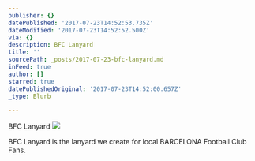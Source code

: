 ```yaml
---
publisher: {}
datePublished: '2017-07-23T14:52:53.735Z'
dateModified: '2017-07-23T14:52:52.500Z'
via: {}
description: BFC Lanyard
title: ''
sourcePath: _posts/2017-07-23-bfc-lanyard.md
inFeed: true
author: []
starred: true
datePublishedOriginal: '2017-07-23T14:52:00.657Z'
_type: Blurb

---
```

BFC Lanyard
![](https://the-grid-user-content.s3-us-west-2.amazonaws.com/e1676be1-1176-44d0-bcdc-735b26a555a9.jpg)

BFC Lanyard is the lanyard we create for local BARCELONA Football Club Fans.